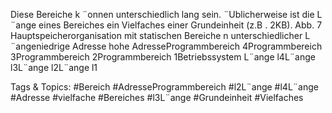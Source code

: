 Diese Bereiche k ¨onnen unterschiedlich lang sein.
¨Ublicherweise ist die L ¨ange eines Bereiches ein Vielfaches einer Grundeinheit (z.B . 2KB).
Abb. 7 Hauptspeicherorganisation mit statischen Bereiche n unterschiedlicher L ¨angeniedrige Adresse
hohe AdresseProgrammbereich 4Programmbereich 3Programmbereich 2Programmbereich 1Betriebssystem
L¨ange l4L¨ange l3L¨ange l2L¨ange l1

   Tags & Topics:
   #Bereich
   #AdresseProgrammbereich
   #l2L¨ange
   #l4L¨ange
   #Adresse
   #vielfache
   #Bereiches
   #l3L¨ange
   #Grundeinheit
   #Vielfaches